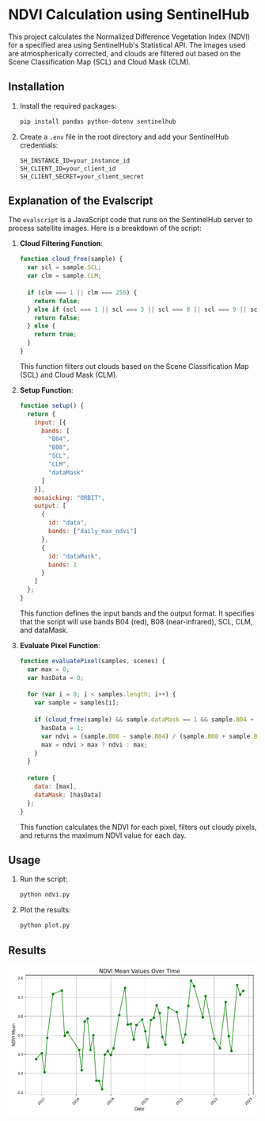 # NDVI Calculation using SentinelHub

This project calculates the Normalized Difference Vegetation Index (NDVI) for a specified area using SentinelHub's Statistical API. The images used are atmospherically corrected, and clouds are filtered out based on the Scene Classification Map (SCL) and Cloud Mask (CLM).


## Installation

1. Install the required packages:
    ```sh
    pip install pandas python-dotenv sentinelhub
    ```

2. Create a `.env` file in the root directory and add your SentinelHub credentials:
    ```env
    SH_INSTANCE_ID=your_instance_id
    SH_CLIENT_ID=your_client_id
    SH_CLIENT_SECRET=your_client_secret
    ```



## Explanation of the Evalscript

The `evalscript` is a JavaScript code that runs on the SentinelHub server to process satellite images. Here is a breakdown of the script:

1. **Cloud Filtering Function**:
    ```javascript
    function cloud_free(sample) {
      var scl = sample.SCL;
      var clm = sample.CLM;

      if (clm === 1 || clm === 255) {
        return false;
      } else if (scl === 1 || scl === 3 || scl === 8 || scl === 9 || scl === 10 || scl === 11) {
        return false;
      } else {
        return true;
      }
    }
    ```
    This function filters out clouds based on the Scene Classification Map (SCL) and Cloud Mask (CLM).

2. **Setup Function**:
    ```javascript
    function setup() {
      return {
        input: [{
          bands: [
            "B04",
            "B08",
            "SCL",
            "CLM",
            "dataMask"
          ]
        }],
        mosaicking: "ORBIT",
        output: [
          {
            id: "data",
            bands: ["daily_max_ndvi"]
          },
          {
            id: "dataMask",
            bands: 1
          }
        ]
      };
    }
    ```
    This function defines the input bands and the output format. It specifies that the script will use bands B04 (red), B08 (near-infrared), SCL, CLM, and dataMask.

3. **Evaluate Pixel Function**:
    ```javascript
    function evaluatePixel(samples, scenes) {
      var max = 0;
      var hasData = 0;

      for (var i = 0; i < samples.length; i++) {
        var sample = samples[i];

        if (cloud_free(sample) && sample.dataMask == 1 && sample.B04 + sample.B08 != 0) {
          hasData = 1;
          var ndvi = (sample.B08 - sample.B04) / (sample.B08 + sample.B04);
          max = ndvi > max ? ndvi : max;
        }
      }

      return {
        data: [max],
        dataMask: [hasData]
      };
    }
    ```
    This function calculates the NDVI for each pixel, filters out cloudy pixels, and returns the maximum NDVI value for each day.


## Usage
1. Run the script:
    ```sh
    python ndvi.py
    ```

2. Plot the results:
    ```sh
    python plot.py
    ```


## Results



![NDVI Mean Values Over Time](data/ndvi_mean.png)
